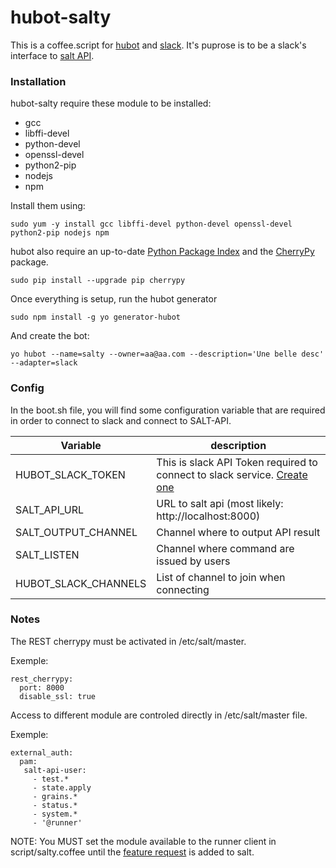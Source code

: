 # hubot-salty

This is a coffee.script for [hubot](https://hubot.github.com/) and [slack](https://slack.com/). It's puprose is to be a slack's interface to [salt API](https://docs.saltstack.com/en/latest/ref/cli/salt-api.html).

### Installation

hubot-salty require these module to be installed:

* gcc 
* libffi-devel 
* python-devel 
* openssl-devel 
* python2-pip 
* nodejs 
* npm

Install them using:

```
sudo yum -y install gcc libffi-devel python-devel openssl-devel python2-pip nodejs npm
```

hubot also require an up-to-date [Python Package Index](https://pypi.python.org/pypi/pip) and the [CherryPy](http://cherrypy.org/) package.
```
sudo pip install --upgrade pip cherrypy
```

Once everything is setup, run the hubot generator

```
sudo npm install -g yo generator-hubot
```

And create the bot:
```
yo hubot --name=salty --owner=aa@aa.com --description='Une belle desc' --adapter=slack
```

### Config

In the boot.sh file, you will find some configuration variable that are required in order to connect to slack and connect to SALT-API.

| Variable | description |
| ------ | ------ |
|HUBOT_SLACK_TOKEN| This is slack API Token required to connect to slack service. [Create one](https://slack.com/apps/A0F7XDU93-hubot)|
|SALT_API_URL|URL to salt api (most likely: http://localhost:8000)|
|SALT_OUTPUT_CHANNEL|Channel where to output API result|
|SALT_LISTEN|Channel where command are issued by users|
|HUBOT_SLACK_CHANNELS|List of channel to join when connecting|

### Notes

The REST cherrypy must be activated in /etc/salt/master.  

Exemple:

```
rest_cherrypy:
  port: 8000
  disable_ssl: true
```

Access to different module are controled directly in /etc/salt/master file.

Exemple: 


```
external_auth:
  pam:
   salt-api-user:
     - test.*
     - state.apply
     - grains.*
     - status.*
     - system.*
     - '@runner'
```

NOTE: You MUST set the module available to the runner client in script/salty.coffee until the [feature request](https://github.com/saltstack/salt/issues/19732) is added to salt.
